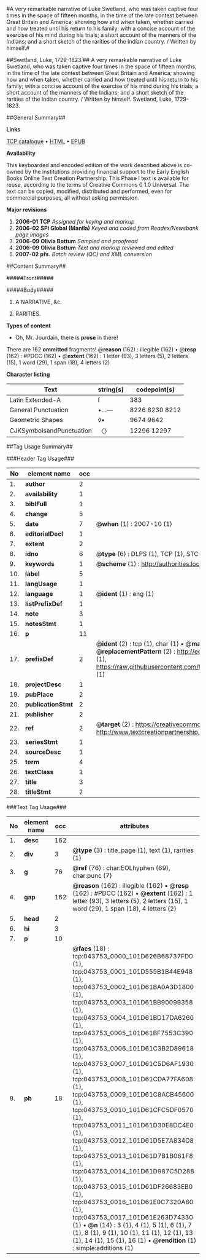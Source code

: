 #A very remarkable narrative of Luke Swetland, who was taken captive four times in the space of fifteen months, in the time of the late contest between Great Britain and America; showing how and when taken, whether carried and how treated until his return to his family; with a concise account of the exercise of his mind during his trials; a short account of the manners of the Indians; and a short sketch of the rarities of the Indian country. / Written by himself.#

##Swetland, Luke, 1729-1823.##
A very remarkable narrative of Luke Swetland, who was taken captive four times in the space of fifteen months, in the time of the late contest between Great Britain and America; showing how and when taken, whether carried and how treated until his return to his family; with a concise account of the exercise of his mind during his trials; a short account of the manners of the Indians; and a short sketch of the rarities of the Indian country. / Written by himself.
Swetland, Luke, 1729-1823.

##General Summary##

**Links**

[TCP catalogue](http://www.ota.ox.ac.uk/tcp/)  • 
[HTML](http://tei.it.ox.ac.uk/tcp/Texts-HTML/free/N33/N33375.html)  • 
[EPUB](http://tei.it.ox.ac.uk/tcp/Texts-EPUB/free/N33/N33375.epub)

**Availability**

This keyboarded and encoded edition of the
	       work described above is co-owned by the institutions
	       providing financial support to the Early English Books
	       Online Text Creation Partnership. This Phase I text is
	       available for reuse, according to the terms of Creative
	       Commons 0 1.0 Universal. The text can be copied,
	       modified, distributed and performed, even for
	       commercial purposes, all without asking permission.

**Major revisions**

1. __2006-01__ __TCP__ *Assigned for keying and markup*
1. __2006-02__ __SPi Global (Manila)__ *Keyed and coded from Readex/Newsbank page images*
1. __2006-09__ __Olivia Bottum__ *Sampled and proofread*
1. __2006-09__ __Olivia Bottum__ *Text and markup reviewed and edited*
1. __2007-02__ __pfs.__ *Batch review (QC) and XML conversion*

##Content Summary##

#####Front#####

#####Body#####

1. A NARRATIVE, &c.

1. RARITIES.

**Types of content**

  * Oh, Mr. Jourdain, there is **prose** in there!

There are 162 **ommitted** fragments! 
 @__reason__ (162) : illegible (162)  •  @__resp__ (162) : #PDCC (162)  •  @__extent__ (162) : 1 letter (93), 3 letters (5), 2 letters (15), 1 word (29), 1 span (18), 4 letters (2)

**Character listing**


|Text|string(s)|codepoint(s)|
|---|---|---|
|Latin Extended-A|ſ|383|
|General Punctuation|•…—|8226 8230 8212|
|Geometric Shapes|◊▪|9674 9642|
|CJKSymbolsandPunctuation|〈〉|12296 12297|

##Tag Usage Summary##

###Header Tag Usage###

|No|element name|occ|attributes|
|---|---|---|---|
|1.|__author__|2||
|2.|__availability__|1||
|3.|__biblFull__|1||
|4.|__change__|5||
|5.|__date__|7| @__when__ (1) : 2007-10 (1)|
|6.|__editorialDecl__|1||
|7.|__extent__|2||
|8.|__idno__|6| @__type__ (6) : DLPS (1), TCP (1), STC (1), NOTIS (1), IMAGE-SET (1), EVANS-CITATION (1)|
|9.|__keywords__|1| @__scheme__ (1) : http://authorities.loc.gov/ (1)|
|10.|__label__|5||
|11.|__langUsage__|1||
|12.|__language__|1| @__ident__ (1) : eng (1)|
|13.|__listPrefixDef__|1||
|14.|__note__|3||
|15.|__notesStmt__|1||
|16.|__p__|11||
|17.|__prefixDef__|2| @__ident__ (2) : tcp (1), char (1)  •  @__matchPattern__ (2) : ([0-9\-]+):([0-9IVX]+) (1), (.+) (1)  •  @__replacementPattern__ (2) : http://eebo.chadwyck.com/downloadtiff?vid=$1&page=$2 (1), https://raw.githubusercontent.com/textcreationpartnership/Texts/master/tcpchars.xml#$1 (1)|
|18.|__projectDesc__|1||
|19.|__pubPlace__|2||
|20.|__publicationStmt__|2||
|21.|__publisher__|2||
|22.|__ref__|2| @__target__ (2) : https://creativecommons.org/publicdomain/zero/1.0/ (1), http://www.textcreationpartnership.org/docs/. (1)|
|23.|__seriesStmt__|1||
|24.|__sourceDesc__|1||
|25.|__term__|4||
|26.|__textClass__|1||
|27.|__title__|3||
|28.|__titleStmt__|2||


###Text Tag Usage###

|No|element name|occ|attributes|
|---|---|---|---|
|1.|__desc__|162||
|2.|__div__|3| @__type__ (3) : title_page (1), text (1), rarities (1)|
|3.|__g__|76| @__ref__ (76) : char:EOLhyphen (69), char:punc (7)|
|4.|__gap__|162| @__reason__ (162) : illegible (162)  •  @__resp__ (162) : #PDCC (162)  •  @__extent__ (162) : 1 letter (93), 3 letters (5), 2 letters (15), 1 word (29), 1 span (18), 4 letters (2)|
|5.|__head__|2||
|6.|__hi__|3||
|7.|__p__|10||
|8.|__pb__|18| @__facs__ (18) : tcp:043753_0000_101D626B68737FD0 (1), tcp:043753_0001_101D555B1B44E948 (1), tcp:043753_0002_101D61BA0A3D1800 (1), tcp:043753_0003_101D61BB90099358 (1), tcp:043753_0004_101D61BD17DA6260 (1), tcp:043753_0005_101D61BF7553C390 (1), tcp:043753_0006_101D61C3B2D89618 (1), tcp:043753_0007_101D61C5D6AF1930 (1), tcp:043753_0008_101D61CDA77FA608 (1), tcp:043753_0009_101D61C8ACB45600 (1), tcp:043753_0010_101D61CFC5DF0570 (1), tcp:043753_0011_101D61D30E8DC4E0 (1), tcp:043753_0012_101D61D5E7A834D8 (1), tcp:043753_0013_101D61D7B1B061F8 (1), tcp:043753_0014_101D61D987C5D288 (1), tcp:043753_0015_101D61DF26683EB0 (1), tcp:043753_0016_101D61E0C7320A80 (1), tcp:043753_0017_101D61E263D74330 (1)  •  @__n__ (14) : 3 (1), 4 (1), 5 (1), 6 (1), 7 (1), 8 (1), 9 (1), 10 (1), 11 (1), 12 (1), 13 (1), 14 (1), 15 (1), 16 (1)  •  @__rendition__ (1) : simple:additions (1)|

